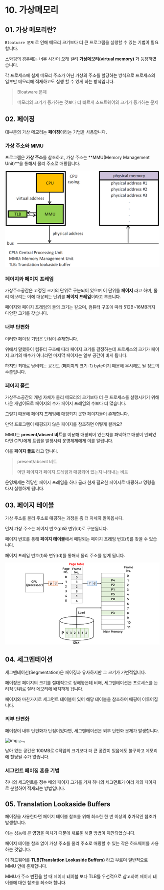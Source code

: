 # 10. 가상메모리

## 01. 가상 메모리란?

`Bloatware 문제` 로 인해 메모리 크기보다 더 큰 프로그램을 실행할 수 있는 기법이 필요합니다.

스와핑의 경우에는 너무 시간이 오래 걸려 **가상메모리(virtual memory)** 가 등장하였습니다.

각 프로세스에 실제 메모리 주소가 아닌 가상의 주소를 할당하는 방식으로 프로세스의 일부만 메모리에 적재하고도 실행 할 수 있게 하는 방식입니다.

> Bloatware 문제
>
> 메모리의 크기가 증가하는 것보다 더 빠르게 소프트웨어의 크기가 증가하는 문제



## 02. 페이징

대부분의 가상 메모리는 **페이징**이라는 기법을 사용합니다.



### 가상 주소와 MMU

프로그램은 **가상 주소**를 참조하고, 가상 주소는 **MMU(Memory Management Unit)**을 통해서 물리 주소로 매핑됩니다.

<img src="../images/OS/10_MMU_principle.png" alt="img" style="zoom:50%;" />



### 페이지와 페이지 프레임

가상주소공간은 고정된 크기의 단위로 구분되어 있으며 이 단위를 **페이지** 라고 하며, 물리 메모리는 이에 대응되는 단위를 **페이지 프레임**이라고 부릅니다. 

페이지와 페이지 프레임의 둘의 크기는 같으며, 컴퓨터 구조에 따라 512B~16MB까지 다양한 크기를 갖습니다.



### 내부 단편화

이러한 페이징 기법은 단점이 존재합니다.

위에서 말했듯이 컴퓨터 구조에 따라 페이지 크기를 결정하는데 프로세스의 크기가 페이지 크기의 배수가 아니라면 마지막 페이지는 일부 공간이 비게 됩니다.

하지만 최대로 낭비되는 공간도 (페이지의 크기-1) byte이기 때문에 무시해도 될 정도의 수준입니다.



### 페이지 폴트

가상주소공간의 개념 자체가 물리 메모리의 크기보다 더 큰 프로세스를 실행시키기 위해 나온 개념이므로 페이지의 수가 페이지 프레임의 수보다 더 많습니다.

그렇기 때문에 페이지 프레임에 매핑되지 못한 페이지들이 존재합니다.

만약 프로그램이 매핑되지 않은 페이지를 참조하면 어떻게 될까요?

MMU는 **present/absent 비트**를 이용해 매핑되어 있는지를 파악하고 매핑이 안되었다면 CPU에게 트랩을 발생시켜 운영체제에게 이를 알립니다. 

이를 **페이지 폴트** 라고 합니다.

>  present/absent 비트
>
> 어떤 페이지가 페이지 프레임과 매핑되어 있는지 나타내는 비트



운영체제는 적당한 페이지 프레임을 하나 골라 현재 필요한 페이지로 매핑하고 명령을 다시 실행하게 됩니다.





## 03. 페이지 테이블

가상 주소를 물리 주소로 매핑하는 과정을 좀 더 자세히 알아봅시다.

먼저 가상 주소는 페이지 번호(p)와 변위(d)로 구분됩니다.

페이지 번호를 통해 **페이지 테이블**에서 매핑되는 페이지 프레임 번호(f)를 찾을 수 있습니다.

페이지 프레임 번호(f)와 변위(d)를 통해서 물리 주소를 얻게 됩니다.

![img](../images/OS/10_page_table.png)



## 04. 세그멘테이션

세그멘테이션(Segmentation)은 페이징과 유사하지만 그 크기가 가변적입니다.

페이징은 페이지의 크기를 절대적으로 정해놓은데 비해, 세그멘테이션은 프로세스를 논리적 단위로 잘라 메모리에 배치하게 됩니다.

페이지와 마찬가지로 세그먼트 테이블이 있어 해당 테이블을 참조하여 매핑이 이루어집니다.



### 외부 단편화 

페이징이 내부 단편화가 단점이었다면, 세그멘테이션은 외부 단편화 문제가 발생합니다.

<img src="../images/OS/10_외부단편화.png" alt="img" />

<img src="../images/OS/10_외부단편화.png" alt="img" style="zoom:50%;" />

남아 있는 공간은 100MB로 C작업의 크기보다 더 큰 공간이 있음에도 불구하고 메모리에 할당될 수가 없습니다.





### 세그먼트 페이징 혼용 기법

하나의 세그먼트를 정수 배의 페이지 크기를 가져 하나의 세그먼트가 여러 개의 페이지로 분할하여 적재되는 방법입니다.





## 05. Translation Lookaside Buffers

페이징을 사용한다면 페이지 테이블 참조를 위해 최소한 한 번 이상의 추가적인 참조가 발생합니다.

이는 성능에 큰 영향을 미치기 때문에 새로운 해결 방법이 제안되었습니다.

페이지 테이블 참조 없이 가상 주소를 물리 주소로 매핑할 수 있는 작은 하드웨어를 사용하는 것입니다.

이 하드웨어를 **TLB(Translation Lookaside Buffers)** 라고 부르며 일반적으로 MMU 안에 존재합니다.



MMU가 주소 변환을 할 때 페이지 테이블 보다 TLB를 우선적으로 참고하여 페이지 테이블에 대한 참조를 최소화 합니다.